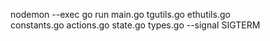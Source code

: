 nodemon --exec go run main.go tgutils.go ethutils.go \
constants.go actions.go state.go types.go --signal SIGTERM